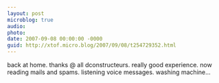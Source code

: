 ```yaml
---
layout: post
microblog: true
audio: 
photo: 
date: 2007-09-08 00:00:00 -0000
guid: http://xtof.micro.blog/2007/09/08/t254729352.html
---
```

back at home. thanks @ all dconstructeurs. really good experience. now reading mails and spams. listening voice messages. washing machine...
